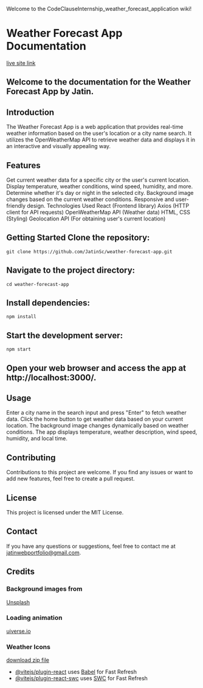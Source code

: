 Welcome to the CodeClauseInternship_weather_forecast_application wiki!

# Weather Forecast App Documentation

[live site link ](https://weather-app-by-jatin.onrender.com/)

## Welcome to the documentation for the Weather Forecast App by **Jatin**.

## Introduction 
The Weather Forecast App is a web application that provides real-time weather information based on the user's location or a city name search. It utilizes the OpenWeatherMap API to retrieve weather data and displays it in an interactive and visually appealing way.

## Features
Get current weather data for a specific city or the user's current location. Display temperature, weather conditions, wind speed, humidity, and more. Determine whether it's day or night in the selected city. Background image changes based on the current weather conditions. Responsive and user-friendly design. Technologies Used React (Frontend library) Axios (HTTP client for API requests) OpenWeatherMap API (Weather data) HTML, CSS (Styling) Geolocation API (For obtaining user's current location)

## Getting Started Clone the repository:
`git clone https://github.com/JatinSc/weather-forecast-app.git` 

## Navigate to the project directory:
`cd weather-forecast-app `

## Install dependencies:
`npm install`

## Start the development server:
`npm start`

## Open your web browser and access the app at http://localhost:3000/.

## Usage
Enter a city name in the search input and press "Enter" to fetch weather data. Click the home button to get weather data based on your current location. The background image changes dynamically based on weather conditions. The app displays temperature, weather description, wind speed, humidity, and local time.

## Contributing
Contributions to this project are welcome. If you find any issues or want to add new features, feel free to create a pull request.

## License
This project is licensed under the MIT License.

## Contact
If you have any questions or suggestions, feel free to contact me at [jatinwebportfolio@gmail.com](mailto:jatinwebportfolio@gmail.com).

## Credits
### Background images from 
[Unsplash](https://unsplash.com/)

### Loading animation
[uiverse.io](https://uiverse.io/krlozCJ/horrible-fish-14)

### Weather Icons 
[download zip file](https://www.amcharts.com/free-animated-svg-weather-icons/)

- [@vitejs/plugin-react](https://github.com/vitejs/vite-plugin-react/blob/main/packages/plugin-react/README.md) uses [Babel](https://babeljs.io/) for Fast Refresh
- [@vitejs/plugin-react-swc](https://github.com/vitejs/vite-plugin-react-swc) uses [SWC](https://swc.rs/) for Fast Refresh
